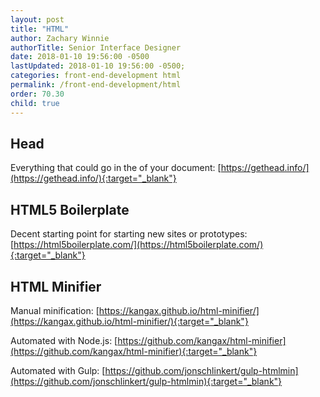 ```yaml
---
layout: post
title: "HTML"
author: Zachary Winnie
authorTitle: Senior Interface Designer
date: 2018-01-10 19:56:00 -0500
lastUpdated: 2018-01-10 19:56:00 -0500;
categories: front-end-development html
permalink: /front-end-development/html
order: 70.30
child: true
---
```


## Head
Everything that could go in the <head> of your document:
[https://gethead.info/](https://gethead.info/){:target="_blank"}

## HTML5 Boilerplate
Decent starting point for starting new sites or prototypes: 
[https://html5boilerplate.com/](https://html5boilerplate.com/){:target="_blank"}

## HTML Minifier

Manual minification:
[https://kangax.github.io/html-minifier/](https://kangax.github.io/html-minifier/){:target="_blank"}

Automated with Node.js: [https://github.com/kangax/html-minifier](https://github.com/kangax/html-minifier){:target="_blank"}

Automated with Gulp: [https://github.com/jonschlinkert/gulp-htmlmin](https://github.com/jonschlinkert/gulp-htmlmin){:target="_blank"}